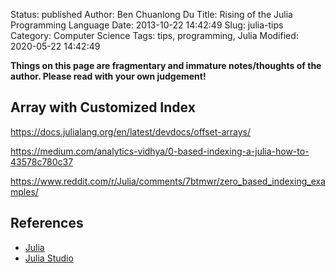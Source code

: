 Status: published
Author: Ben Chuanlong Du
Title: Rising of the Julia Programming Language
Date: 2013-10-22 14:42:49
Slug: julia-tips
Category: Computer Science
Tags: tips, programming, Julia
Modified: 2020-05-22 14:42:49

**Things on this page are fragmentary and immature notes/thoughts of the author. Please read with your own judgement!**
 

## Array with Customized Index

https://docs.julialang.org/en/latest/devdocs/offset-arrays/

https://medium.com/analytics-vidhya/0-based-indexing-a-julia-how-to-43578c780c37

https://www.reddit.com/r/Julia/comments/7btmwr/zero_based_indexing_examples/

 
## References

- [Julia](http://julialang.org/)
- [Julia Studio](http://forio.com/julia/)
